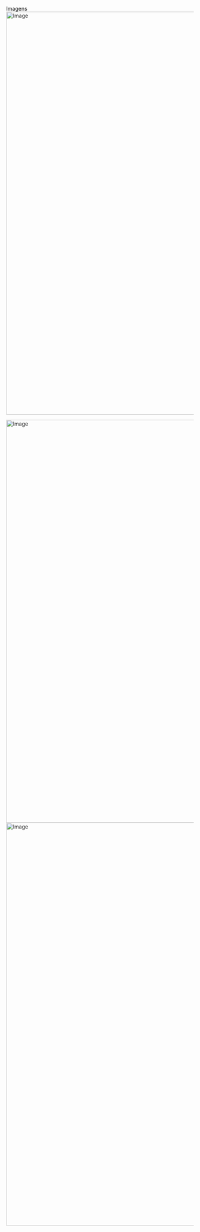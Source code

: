 Imagens
<img width="1920" height="1080" alt="Image" src="https://github.com/user-attachments/assets/821aab14-4a26-4779-b11c-2a89dbd1d227" />

<img width="1920" height="1080" alt="Image" src="https://github.com/user-attachments/assets/23989a9c-5663-45be-99bd-094a1a0e8d66" />

<img width="1920" height="1080" alt="Image" src="https://github.com/user-attachments/assets/cd48d153-e482-4806-9b35-6814b9d722bc" />
